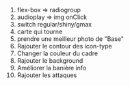1. flex-box => radiogroup
2. audioplay => img onClick
3. switch regular/shiny/gmax
4. carte qui tourne
5. prendre une meilleur photo de "Base"
6. Rajouter le contour des icon-type
7. Changer la couleur du cadre
8. Rajouter le background
9. Améliorer la banière info
10. Rajouter les attaques
